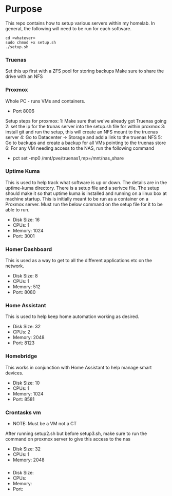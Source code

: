 # Purpose

This repo contains how to setup various servers within my homelab. In general, the following will need to be run for each software. 

```
cd <whatever>
sudo chmod +x setup.sh
./setup.sh
```

### Truenas
Set this up first with a ZFS pool for storing backups
Make sure to share the drive with an NFS

### Proxmox

Whole PC - runs VMs and containers. 

* Port 8006

Setup steps for proxmox:
1: Make sure that we've already got Truenas going
2: set the ip for the trunas server into the setup.sh file for within proxmox
3: install git and run the setup, this will create an NFS mount to the truenas server
4: Go to Datacenter -> Storage and add a link to the truenas NFS
5: Go to backups and create a backup for all VMs pointing to the truenas store
6: For any VM needing access to the NAS, run the following command
* pct set <id> -mp0 /mnt/pve/truenas1,mp=/mnt/nas_share

### Uptime Kuma

This is used to help track what software is up or down. The details are in the uptime-kuma directory. There is a setup file and a serivce file.  The setup should make it so that uptime kuma is installed and running on a linux box at machine startup.  This is initially meant to be run as a container on a Proxmox server. Must run the below command on the setup file for it to be able to run.

* Disk Size:  16
* CPUs: 1
* Memory: 1024  
* Port: 3001

### Homer Dashboard

This is used as a way to get to all the different applications etc on the network.

* Disk Size:  8
* CPUs: 1
* Memory: 512
* Port: 8080

### Home Assistant 

This is used to help keep home automation working as desired.

* Disk Size:  32
* CPUs: 2
* Memory: 2048
* Port: 8123

### Homebridge

This works in conjunction with Home Assistant to help manage smart devices.

* Disk Size: 10  
* CPUs: 1
* Memory: 1024
* Port: 8581

### Crontasks vm 
- NOTE: Must be a VM not a CT 

After running setup2.sh but before setup3.sh, make sure to run the command on proxmox server to give this access to the nas

* Disk Size: 32
* CPUs: 1
* Memory: 2048

### 

* Disk Size:
* CPUs:
* Memory:
* Port: 
